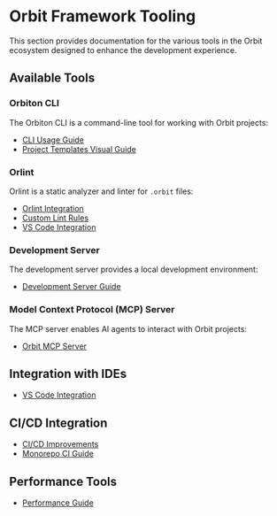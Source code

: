 # Orbit Framework Tooling

This section provides documentation for the various tools in the Orbit ecosystem designed to enhance the development experience.

## Available Tools

### Orbiton CLI

The Orbiton CLI is a command-line tool for working with Orbit projects:

- [CLI Usage Guide](../api/orbiton-cli.md)
- [Project Templates Visual Guide](../api/orbiton-new-screenshots.md)

### Orlint

Orlint is a static analyzer and linter for `.orbit` files:

- [Orlint Integration](./orlint-integration.md)
- [Custom Lint Rules](./custom-lint-rules.md)
- [VS Code Integration](../tooling/vscode-integration.md)

### Development Server

The development server provides a local development environment:

- [Development Server Guide](../guides/development-server.md)

### Model Context Protocol (MCP) Server

The MCP server enables AI agents to interact with Orbit projects:

- [Orbit MCP Server](./orbit-mcp.md)

## Integration with IDEs

- [VS Code Integration](../tooling/vscode-integration.md)

## CI/CD Integration

- [CI/CD Improvements](./ci-cd-improvements.md)
- [Monorepo CI Guide](./monorepo-ci-guide.md)

## Performance Tools

- [Performance Guide](./performance-guide.md)

